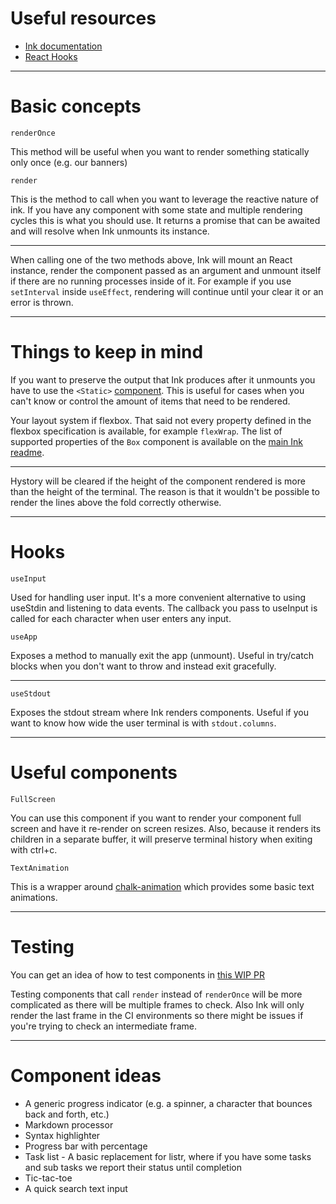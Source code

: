 # Useful resources

* [Ink documentation](https://github.com/vadimdemedes/ink/blob/master/readme.md)
* [React Hooks](https://reactjs.org/docs/hooks-reference.html)

---

# Basic concepts

`renderOnce`

This method will be useful when you want to render something statically only once (e.g. our banners)


`render`

This is the method to call when you want to leverage the reactive nature of ink. If you have any component with some state and multiple rendering cycles this is what you should use. It returns a promise that can be awaited and will resolve when Ink unmounts its instance.

---

When calling one of the two methods above, Ink will mount an React instance, render the component passed as an argument and unmount itself if there are no running processes inside of it. For example if you use `setInterval` inside `useEffect`, rendering will continue until your clear it or an error is thrown.

---

# Things to keep in mind

If you want to preserve the output that Ink produces after it unmounts you have to use the `<Static>` [component](https://github.com/vadimdemedes/ink#static). This is useful for cases when you can't know or control the amount of items that need to be rendered.

Your layout system if flexbox. That said not every property defined in the flexbox specification is available, for example `flexWrap`. The list of supported properties of the `Box` component is available on the [main Ink readme](https://github.com/vadimdemedes/ink#box).

---

Hystory will be cleared if the height of the component rendered is more than the height of the terminal. The reason is that it wouldn't be possible to render the lines above the fold correctly otherwise.

---

# Hooks

`useInput`

Used for handling user input. It's a more convenient alternative to using useStdin and listening to data events. The callback you pass to useInput is called for each character when user enters any input.

`useApp`

Exposes a method to manually exit the app (unmount). Useful in try/catch blocks when you don't want to throw and instead exit gracefully.

---

`useStdout`

Exposes the stdout stream where Ink renders components. Useful if you want to know how wide the user terminal is with `stdout.columns`.

---

# Useful components

`FullScreen`

You can use this component if you want to render your component full screen and have it re-render on screen resizes. Also, because it renders its children in a separate buffer, it will preserve terminal history when exiting with ctrl+c.

`TextAnimation`

This is a wrapper around [chalk-animation](https://github.com/bokub/chalk-animation) which provides some basic text animations.

---

# Testing

You can get an idea of how to test components in [this WIP PR](https://github.com/Shopify/cli/pull/797)

Testing components that call `render` instead of `renderOnce` will be more complicated as there will be multiple frames to check. Also Ink will only render the last frame in the CI environments so there might be issues if you're trying to check an intermediate frame.

---

# Component ideas

- A generic progress indicator (e.g. a spinner, a character that bounces back and forth, etc.)
- Markdown processor
- Syntax highlighter
- Progress bar with percentage
- Task list - A basic replacement for listr, where if you have some tasks and sub tasks we report their status until completion
- Tic-tac-toe
- A quick search text input
